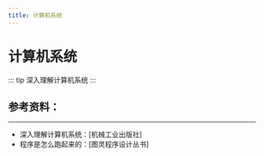 ```yaml
---
title: 计算机系统
---
```


# 计算机系统

::: tip 
深入理解计算机系统
:::

## 参考资料：

***

- 深入理解计算机系统：[机械工业出版社]
- 程序是怎么跑起来的：[图灵程序设计丛书]


 